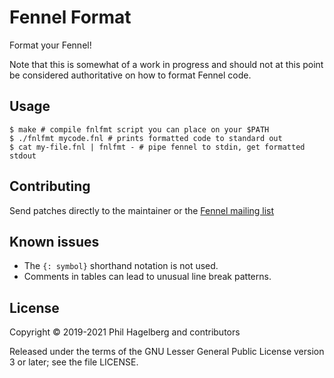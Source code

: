 # Fennel Format

Format your Fennel!

Note that this is somewhat of a work in progress and should not at
this point be considered authoritative on how to format Fennel code.

## Usage

    $ make # compile fnlfmt script you can place on your $PATH
    $ ./fnlfmt mycode.fnl # prints formatted code to standard out
    $ cat my-file.fnl | fnlfmt - # pipe fennel to stdin, get formatted stdout

## Contributing

Send patches directly to the maintainer or the
[Fennel mailing list](https://lists.sr.ht/%7Etechnomancy/fennel)

## Known issues

* The `{: symbol}` shorthand notation is not used.
* Comments in tables can lead to unusual line break patterns.

## License

Copyright © 2019-2021 Phil Hagelberg and contributors

Released under the terms of the GNU Lesser General Public License
version 3 or later; see the file LICENSE.

